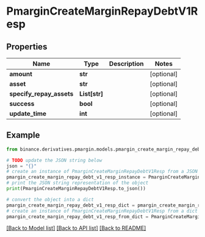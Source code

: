 # PmarginCreateMarginRepayDebtV1Resp


## Properties

Name | Type | Description | Notes
------------ | ------------- | ------------- | -------------
**amount** | **str** |  | [optional] 
**asset** | **str** |  | [optional] 
**specify_repay_assets** | **List[str]** |  | [optional] 
**success** | **bool** |  | [optional] 
**update_time** | **int** |  | [optional] 

## Example

```python
from binance.derivatives.pmargin.models.pmargin_create_margin_repay_debt_v1_resp import PmarginCreateMarginRepayDebtV1Resp

# TODO update the JSON string below
json = "{}"
# create an instance of PmarginCreateMarginRepayDebtV1Resp from a JSON string
pmargin_create_margin_repay_debt_v1_resp_instance = PmarginCreateMarginRepayDebtV1Resp.from_json(json)
# print the JSON string representation of the object
print(PmarginCreateMarginRepayDebtV1Resp.to_json())

# convert the object into a dict
pmargin_create_margin_repay_debt_v1_resp_dict = pmargin_create_margin_repay_debt_v1_resp_instance.to_dict()
# create an instance of PmarginCreateMarginRepayDebtV1Resp from a dict
pmargin_create_margin_repay_debt_v1_resp_from_dict = PmarginCreateMarginRepayDebtV1Resp.from_dict(pmargin_create_margin_repay_debt_v1_resp_dict)
```
[[Back to Model list]](../README.md#documentation-for-models) [[Back to API list]](../README.md#documentation-for-api-endpoints) [[Back to README]](../README.md)


